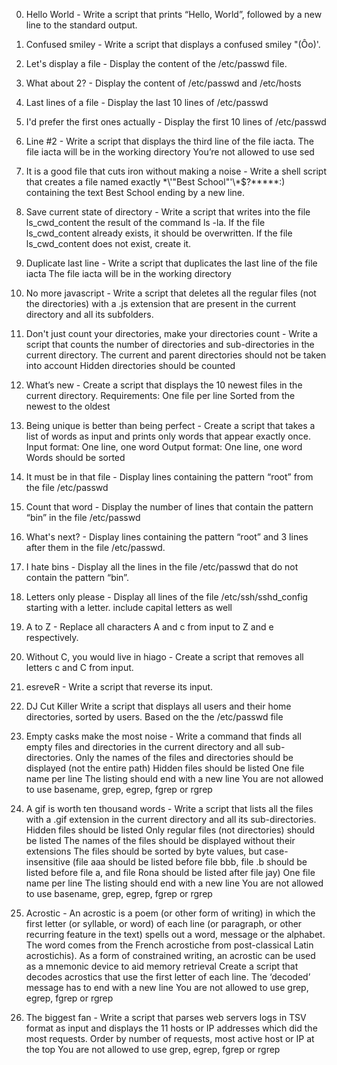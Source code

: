 0. Hello World -
Write a script that prints “Hello, World”, followed by a new line to the standard output.

1. Confused smiley -
Write a script that displays a confused smiley "(Ôo)'.

2. Let's display a file -
Display the content of the /etc/passwd file.

3. What about 2? -
Display the content of /etc/passwd and /etc/hosts

4. Last lines of a file -
Display the last 10 lines of /etc/passwd

5. I'd prefer the first ones actually -
Display the first 10 lines of /etc/passwd

6. Line #2 -
Write a script that displays the third line of the file iacta.
The file iacta will be in the working directory
You’re not allowed to use sed

7. It is a good file that cuts iron without making a noise -
Write a shell script that creates a file named exactly \*\\'"Best School"\'\\*$\?\*\*\*\*\*:) containing the text Best School ending by a new line.

8. Save current state of directory -
Write a script that writes into the file ls_cwd_content the result of the command ls -la. If the file ls_cwd_content already exists, it should be overwritten. If the file ls_cwd_content does not exist, create it.

9. Duplicate last line -
Write a script that duplicates the last line of the file iacta
The file iacta will be in the working directory

10. No more javascript -
Write a script that deletes all the regular files (not the directories) with a .js extension that are present in the current directory and all its subfolders.

11. Don't just count your directories, make your directories count -
Write a script that counts the number of directories and sub-directories in the current directory.
The current and parent directories should not be taken into account
Hidden directories should be counted

12. What’s new -
Create a script that displays the 10 newest files in the current directory.
Requirements:
One file per line
Sorted from the newest to the oldest

13. Being unique is better than being perfect -
Create a script that takes a list of words as input and prints only words that appear exactly once.
Input format: One line, one word
Output format: One line, one word
Words should be sorted

14. It must be in that file -
Display lines containing the pattern “root” from the file /etc/passwd

15. Count that word -
Display the number of lines that contain the pattern “bin” in the file /etc/passwd

16. What's next? -
Display lines containing the pattern “root” and 3 lines after them in the file /etc/passwd.

17. I hate bins -
Display all the lines in the file /etc/passwd that do not contain the pattern “bin”.

18. Letters only please -
Display all lines of the file /etc/ssh/sshd_config starting with a letter.
include capital letters as well

19. A to Z -
Replace all characters A and c from input to Z and e respectively.

20. Without C, you would live in hiago -
Create a script that removes all letters c and C from input.

21. esreveR -
Write a script that reverse its input.

22. DJ Cut Killer
Write a script that displays all users and their home directories, sorted by users.
Based on the the /etc/passwd file

23. Empty casks make the most noise -
Write a command that finds all empty files and directories in the current directory and all sub-directories.
Only the names of the files and directories should be displayed (not the entire path)
Hidden files should be listed
One file name per line
The listing should end with a new line
You are not allowed to use basename, grep, egrep, fgrep or rgrep


24. A gif is worth ten thousand words -
Write a script that lists all the files with a .gif extension in the current directory and all its sub-directories.
Hidden files should be listed
Only regular files (not directories) should be listed
The names of the files should be displayed without their extensions
The files should be sorted by byte values, but case-insensitive (file aaa should be listed before file bbb, file .b should be listed before file a, and file Rona should be listed after file jay)
One file name per line
The listing should end with a new line
You are not allowed to use basename, grep, egrep, fgrep or rgrep

25. Acrostic -
An acrostic is a poem (or other form of writing) in which the first letter (or syllable, or word) of each line (or paragraph, or other recurring feature in the text) spells out a word, message or the alphabet. The word comes from the French acrostiche from post-classical Latin acrostichis). As a form of constrained writing, an acrostic can be used as a mnemonic device to aid memory retrieval
Create a script that decodes acrostics that use the first letter of each line.
The ‘decoded’ message has to end with a new line
You are not allowed to use grep, egrep, fgrep or rgrep

26. The biggest fan -
Write a script that parses web servers logs in TSV format as input and displays the 11 hosts or IP addresses which did the most requests.
Order by number of requests, most active host or IP at the top
You are not allowed to use grep, egrep, fgrep or rgrep